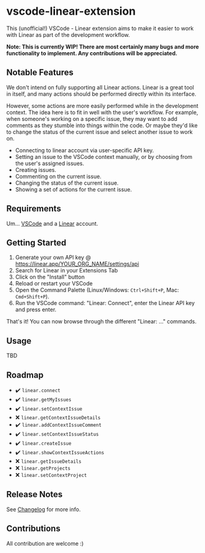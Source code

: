 # vscode-linear-extension

This (unofficial!) VSCode - Linear extension aims to make it easier to work with Linear as part of the development workflow.

**Note: This is currently WIP! There are most certainly many bugs and more functionality to implement. Any contributions will be appreciated.**

## Notable Features

We don't intend on fully supporting all Linear actions. Linear is a great tool in itself, and many actions should be performed directly within its interface.

However, some actions are more easily performed while in the development context. The idea here is to fit in well with the user's workflow.
For example, when someone's working on a specific issue, they may want to add comments as they stumble into things within the code.
Or maybe they'd like to change the status of the current issue and select another issue to work on.

* Connecting to linear account via user-specific API key.
* Setting an issue to the VSCode context manually, or by choosing from the user's assigned issues.
* Creating issues.
* Commenting on the current issue.
* Changing the status of the current issue.
* Showing a set of actions for the current issue.

## Requirements

Um... [VSCode](https://code.visualstudio.com/) and a [Linear](https://linear.app/) account.


## Getting Started

1. Generate your own API key @ https://linear.app/YOUR_ORG_NAME/settings/api
1. Search for Linear in your Extensions Tab
1. Click on the "Install" button
1. Reload or restart your VSCode
1. Open the Command Palette (Linux/Windows: `Ctrl+Shift+P`, Mac: `Cmd+Shift+P`).
1. Run the VSCode command: "Linear: Connect", enter the Linear API key and press enter.

That's it! You can now browse through the different "Linear: ..." commands.

## Usage

TBD

## Roadmap
- ✔️ `linear.connect`
- ✔️ `linear.getMyIssues`
- ✔️ `linear.setContextIssue`
- ❌ `linear.getContextIssueDetails`
- ✔️ `linear.addContextIssueComment`
- ✔️ `linear.setContextIssueStatus`
- ✔️ `linear.createIssue`
- ✔️ `linear.showContextIssueActions`
- ❌ `linear.getIssueDetails`
- ❌ `linear.getProjects`
- ❌ `linear.setContextProject`

## Release Notes

See [Changelog](https://github.com/strigo/vscode-linear-extension/blob/master/CHANGELOG.md) for more info.

## Contributions

All contribution are welcome :)
